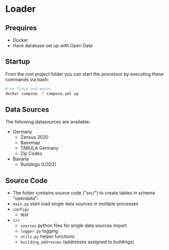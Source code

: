 # Loader

## Prequires
- Docker
- Have database set up with Open Data

## Startup
From the root project folder you can start the processor by executing these commands via bash:
```bash
# on linux and macos
docker compose -f compose.yml up
```

## Data Sources
The following datasources are available:
- Germany
  - Zensus 2020
  - Basemap
  - TABULA Germany
  - Zip Codes
- Bavaria
  - Buildings (LOD2)

## Source Code
- The folder contains source code ("src/") to create tables in schema "opendata":
- `main.py` start load single data sources in multiple processes
- `configs`
  - test
- `src`
  - `sources` python files for single data sources import
  - `logger.py` logging
  - `utils.py` helper functions
  - `building_addresses` (addresses assigned to buildings)